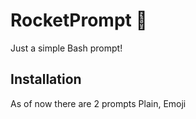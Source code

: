 # RocketPrompt 🚀

Just a simple Bash prompt!

## Installation

As of now there are 2 prompts Plain, Emoji 